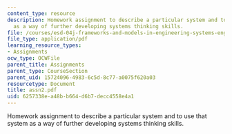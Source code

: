 ```yaml
---
content_type: resource
description: Homework assignment to describe a particular system and to use that system
  as a way of further developing systems thinking skills.
file: /courses/esd-04j-frameworks-and-models-in-engineering-systems-engineering-system-design-spring-2007/6257338ea48bb664d6b7decc4558e4a1_assn2.pdf
file_type: application/pdf
learning_resource_types:
- Assignments
ocw_type: OCWFile
parent_title: Assignments
parent_type: CourseSection
parent_uid: 15724096-4983-6c5d-8c77-a0075f620a03
resourcetype: Document
title: assn2.pdf
uid: 6257338e-a48b-b664-d6b7-decc4558e4a1
---
```

Homework assignment to describe a particular system and to use that system as a way of further developing systems thinking skills.

